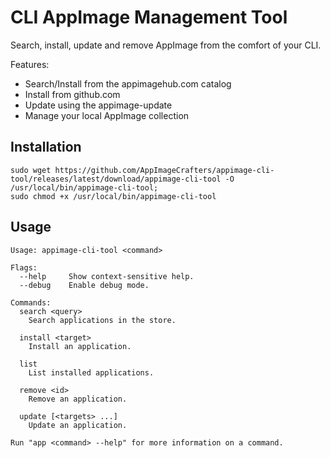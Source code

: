 CLI AppImage Management Tool
============================

Search, install, update and remove AppImage from the comfort of your CLI.

Features:
- Search/Install from the appimagehub.com catalog
- Install from github.com
- Update using the appimage-update
- Manage your local AppImage collection

## Installation 

```shell script
sudo wget https://github.com/AppImageCrafters/appimage-cli-tool/releases/latest/download/appimage-cli-tool -O /usr/local/bin/appimage-cli-tool; 
sudo chmod +x /usr/local/bin/appimage-cli-tool
```

## Usage
```shell script
Usage: appimage-cli-tool <command>

Flags:
  --help     Show context-sensitive help.
  --debug    Enable debug mode.

Commands:
  search <query>
    Search applications in the store.

  install <target>
    Install an application.

  list
    List installed applications.

  remove <id>
    Remove an application.

  update [<targets> ...]
    Update an application.

Run "app <command> --help" for more information on a command.
```
